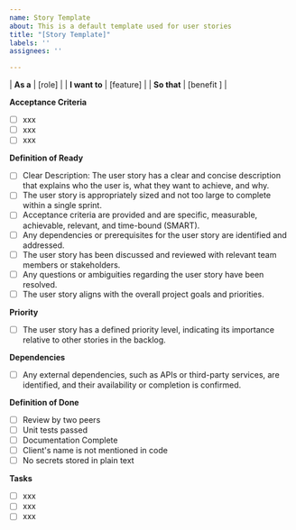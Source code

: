 ```yaml
---
name: Story Template
about: This is a default template used for user stories
title: "[Story Template]"
labels: ''
assignees: ''

---
```


| **As a**           | [role] |
| **I want to**      | [feature] |
| **So that**        | [benefit ] |

**Acceptance Criteria**
- [ ] xxx
- [ ] xxx
- [ ] xxx

**Definition of Ready**
- [ ] Clear Description: The user story has a clear and concise description that explains who the user is, what they want to achieve, and why.
- [ ] The user story is appropriately sized and not too large to complete within a single sprint.
- [ ] Acceptance criteria are provided and are specific, measurable, achievable, relevant, and time-bound (SMART).
- [ ] Any dependencies or prerequisites for the user story are identified and addressed.
- [ ] The user story has been discussed and reviewed with relevant team members or stakeholders.
- [ ] Any questions or ambiguities regarding the user story have been resolved.
- [ ] The user story aligns with the overall project goals and priorities.

**Priority**
- [ ]  The user story has a defined priority level, indicating its importance relative to other stories in the backlog.

**Dependencies**
- [ ] Any external dependencies, such as APIs or third-party services, are identified, and their availability or completion is confirmed.

**Definition of Done**
- [ ] Review by two peers
- [ ] Unit tests passed
- [ ] Documentation Complete
- [ ] Client's name is not mentioned in code
- [ ] No secrets stored in plain text

**Tasks**
- [ ] xxx
- [ ] xxx
- [ ] xxx

